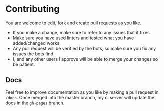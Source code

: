 # Contributing

You are welcome to edit, fork and create pull requests as you like.

- If you make a change, make sure to refer to any issues that it fixes.
- Make sure you have used linters and tested what you have added/changed
  works.
- Any pull request will be verified by the bots, so make sure you fix any
  issues the bots find.
- I, and any other users I approve will be able to merge your changes so
  be patient.

## Docs

Feel free to improve documentation as you like by making a pull request in
`/docs`. Once merged into the master branch, my ci server will update the
docs in the `gh-pages` branch.
